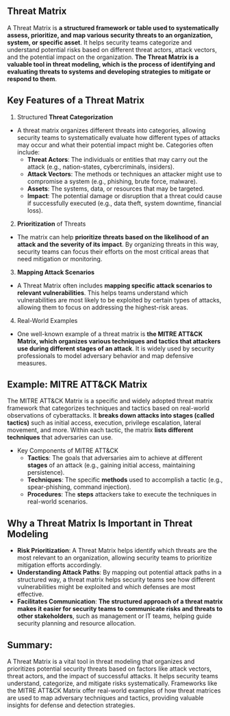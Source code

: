## Threat Matrix
A Threat Matrix is **a structured framework or table used to systematically assess, prioritize, and map various security threats to an organization, system, or specific asset**. It helps security teams categorize and understand potential risks based on different threat actors, attack vectors, and the potential impact on the organization. **The Threat Matrix is a valuable tool in threat modeling, which is the process of identifying and evaluating threats to systems and developing strategies to mitigate or respond to them**.

## Key Features of a Threat Matrix
1. Structured **Threat Categorization**
  - A threat matrix organizes different threats into categories, allowing security teams to systematically evaluate how different types of attacks may occur and what their potential impact might be. Categories often include:
    - **Threat Actors**: The individuals or entities that may carry out the attack (e.g., nation-states, cybercriminals, insiders).
    - **Attack Vectors**: The methods or techniques an attacker might use to compromise a system (e.g., phishing, brute force, malware).
    - **Assets**: The systems, data, or resources that may be targeted.
    - **Impact**: The potential damage or disruption that a threat could cause if successfully executed (e.g., data theft, system downtime, financial loss).
2. **Prioritization** of Threats
  - The matrix can help **prioritize threats based on the likelihood of an attack and the severity of its impact**. By organizing threats in this way, security teams can focus their efforts on the most critical areas that need mitigation or monitoring.
3. **Mapping Attack Scenarios**
  - A Threat Matrix often includes **mapping specific attack scenarios to relevant vulnerabilities**. This helps teams understand which vulnerabilities are most likely to be exploited by certain types of attacks, allowing them to focus on addressing the highest-risk areas.
4. Real-World Examples
  - One well-known example of a threat matrix is **the MITRE ATT&CK Matrix, which organizes various techniques and tactics that attackers use during different stages of an attack**. It is widely used by security professionals to model adversary behavior and map defensive measures.

## Example: MITRE ATT&CK Matrix
The MITRE ATT&CK Matrix is a specific and widely adopted threat matrix framework that categorizes techniques and tactics based on real-world observations of cyberattacks. It **breaks down attacks into stages (called tactics)** such as initial access, execution, privilege escalation, lateral movement, and more. Within each tactic, the matrix **lists different techniques** that adversaries can use.

 - Key Components of MITRE ATT&CK
    - **Tactics**: The goals that adversaries aim to achieve at different **stages** of an attack (e.g., gaining initial access, maintaining persistence).
    - **Techniques**: The specific **methods** used to accomplish a tactic (e.g., spear-phishing, command injection).
    - **Procedures**: The **steps** attackers take to execute the techniques in real-world scenarios.

## Why a Threat Matrix Is Important in Threat Modeling
  - **Risk Prioritization**: A Threat Matrix helps identify which threats are the most relevant to an organization, allowing security teams to prioritize mitigation efforts accordingly.
  - **Understanding Attack Paths**: By mapping out potential attack paths in a structured way, a threat matrix helps security teams see how different vulnerabilities might be exploited and which defenses are most effective.
  - **Facilitates Communication**: **The structured approach of a threat matrix makes it easier for security teams to communicate risks and threats to other stakeholders**, such as management or IT teams, helping guide security planning and resource allocation.

## Summary:
A Threat Matrix is a vital tool in threat modeling that organizes and prioritizes potential security threats based on factors like attack vectors, threat actors, and the impact of successful attacks. It helps security teams understand, categorize, and mitigate risks systematically. Frameworks like the MITRE ATT&CK Matrix offer real-world examples of how threat matrices are used to map adversary techniques and tactics, providing valuable insights for defense and detection strategies.
